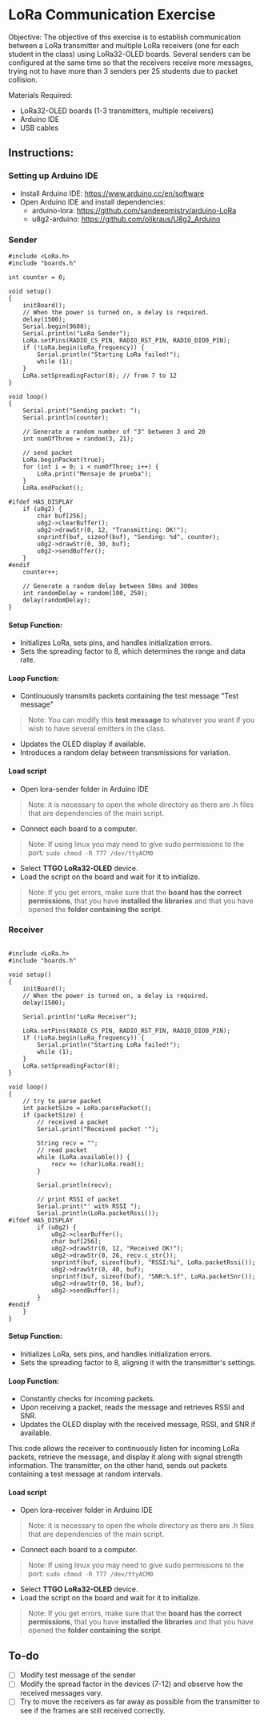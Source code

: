 # LoRa Communication Exercise
Objective:
The objective of this exercise is to establish communication between a LoRa transmitter and multiple LoRa receivers (one for each student in the class) using LoRa32-OLED boards. Several senders can be configured at the same time so that the receivers receive more messages, trying not to have more than 3 senders per 25 students due to packet collision.

Materials Required:
* LoRa32-OLED boards (1-3 transmitters, multiple receivers)
* Arduino IDE
* USB cables

## Instructions:

### Setting up Arduino IDE
* Install Arduino IDE: https://www.arduino.cc/en/software
* Open Arduino IDE and install dependencies:
  * arduino-lora: https://github.com/sandeepmistry/arduino-LoRa
  * u8g2-arduino: https://github.com/olikraus/U8g2_Arduino

### Sender
```arduino
#include <LoRa.h>
#include "boards.h"

int counter = 0;

void setup()
{
    initBoard();
    // When the power is turned on, a delay is required.
    delay(1500);
    Serial.begin(9600);
    Serial.println("LoRa Sender");
    LoRa.setPins(RADIO_CS_PIN, RADIO_RST_PIN, RADIO_DIO0_PIN);
    if (!LoRa.begin(LoRa_frequency)) {
        Serial.println("Starting LoRa failed!");
        while (1);
    }
    LoRa.setSpreadingFactor(8); // from 7 to 12
}

void loop()
{
    Serial.print("Sending packet: ");
    Serial.println(counter);

    // Generate a random number of "3" between 3 and 20
    int numOfThree = random(3, 21);

    // send packet
    LoRa.beginPacket(true);
    for (int i = 0; i < numOfThree; i++) {
        LoRa.print("Mensaje de prueba");
    }
    LoRa.endPacket();

#ifdef HAS_DISPLAY
    if (u8g2) {
        char buf[256];
        u8g2->clearBuffer();
        u8g2->drawStr(0, 12, "Transmitting: OK!");
        snprintf(buf, sizeof(buf), "Sending: %d", counter);
        u8g2->drawStr(0, 30, buf);
        u8g2->sendBuffer();
    }
#endif
    counter++;

    // Generate a random delay between 50ms and 300ms
    int randomDelay = random(100, 250);
    delay(randomDelay);
}

```

#### Setup Function:

* Initializes LoRa, sets pins, and handles initialization errors.
* Sets the spreading factor to 8, which determines the range and data rate.

#### Loop Function:

* Continuously transmits packets containing the test message "Test message"
> Note: You can modify this **test message** to whatever you want if you wish to have several emitters in the class.
* Updates the OLED display if available.
* Introduces a random delay between transmissions for variation.

#### Load script
* Open lora-sender folder in Arduino IDE
> Note: it is necessary to open the whole directory as there are .h files that are dependencies of the main script.
* Connect each board to a computer.
> Note: If using linux you may need to give sudo permissions to the port: `sudo chmod -R 777 /dev/ttyACM0 `
* Select **TTGO LoRa32-OLED** device.
* Load the script on the board and wait for it to initialize.
> Note: If you get errors, make sure that the **board has the correct permissions**, that you have **installed the libraries** and that you have opened the **folder containing the script**. 

### Receiver
```arduino

#include <LoRa.h>
#include "boards.h"

void setup()
{
    initBoard();
    // When the power is turned on, a delay is required.
    delay(1500);

    Serial.println("LoRa Receiver");

    LoRa.setPins(RADIO_CS_PIN, RADIO_RST_PIN, RADIO_DIO0_PIN);
    if (!LoRa.begin(LoRa_frequency)) {
        Serial.println("Starting LoRa failed!");
        while (1);
    }
    LoRa.setSpreadingFactor(8);
}

void loop()
{
    // try to parse packet
    int packetSize = LoRa.parsePacket();
    if (packetSize) {
        // received a packet
        Serial.print("Received packet '");

        String recv = "";
        // read packet
        while (LoRa.available()) {
            recv += (char)LoRa.read();
        }

        Serial.println(recv);

        // print RSSI of packet
        Serial.print("' with RSSI ");
        Serial.println(LoRa.packetRssi());
#ifdef HAS_DISPLAY
        if (u8g2) {
            u8g2->clearBuffer();
            char buf[256];
            u8g2->drawStr(0, 12, "Received OK!");
            u8g2->drawStr(0, 26, recv.c_str());
            snprintf(buf, sizeof(buf), "RSSI:%i", LoRa.packetRssi());
            u8g2->drawStr(0, 40, buf);
            snprintf(buf, sizeof(buf), "SNR:%.1f", LoRa.packetSnr());
            u8g2->drawStr(0, 56, buf);
            u8g2->sendBuffer();
        }
#endif
    }
}

```

#### Setup Function:

* Initializes LoRa, sets pins, and handles initialization errors.
* Sets the spreading factor to 8, aligning it with the transmitter's settings.

#### Loop Function:

* Constantly checks for incoming packets.
* Upon receiving a packet, reads the message and retrieves RSSI and SNR.
* Updates the OLED display with the received message, RSSI, and SNR if available.

This code allows the receiver to continuously listen for incoming LoRa packets, retrieve the message, and display it along with signal strength information. The transmitter, on the other hand, sends out packets containing a test message at random intervals.

#### Load script
* Open lora-receiver folder in Arduino IDE
> Note: it is necessary to open the whole directory as there are .h files that are dependencies of the main script.
* Connect each board to a computer.
> Note: If using linux you may need to give sudo permissions to the port: `sudo chmod -R 777 /dev/ttyACM0 `
* Select **TTGO LoRa32-OLED** device.
* Load the script on the board and wait for it to initialize.
> Note: If you get errors, make sure that the **board has the correct permissions**, that you have **installed the libraries** and that you have opened the **folder containing the script**. 

## To-do
- [ ] Modify test message of the sender
- [ ] Modify the spread factor in the devices (7-12) and observe how the received messages vary.
- [ ] Try to move the receivers as far away as possible from the transmitter to see if the frames are still received correctly.